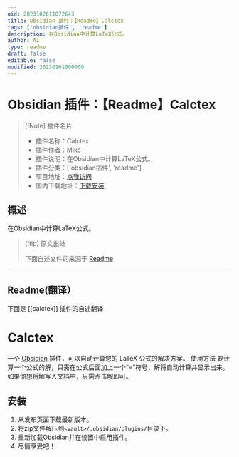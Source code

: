 ```yaml
---
uid: 2023102611072643
title: Obsidian 插件：【Readme】Calctex
tags: ['obsidian插件', 'readme']
description: 在Obsidian中计算LaTeX公式。
author: AI
type: readme
draft: false
editable: false
modified: 20230101000000
---
```


# Obsidian 插件：【Readme】Calctex

> [!Note] 插件名片
> - 插件名称：Calctex
> - 插件作者：Mike
> - 插件说明：在Obsidian中计算LaTeX公式。
> - 插件分类：['obsidian插件', 'readme']
> - 项目地址：[点我访问](https://github.com/Developer-Mike/calctex)
> - 国内下载地址：[下载安装](https://pkmer.cn/products/plugin/pluginMarket/?calctex)

## 概述

在Obsidian中计算LaTeX公式。



> [!tip] 原文出处
> 
>下面自述文件的来源于 [Readme](https://ghproxy.net/https://raw.githubusercontent.com/Developer-Mike/calctex/main/README.md)
> 

---

## Readme(翻译）

下面是 [[calctex]] 插件的自述翻译


# Calctex
一个 [Obsidian](https://obsidian.md/) 插件，可以自动计算您的 LaTeX 公式的解决方案。
使用方法
要计算一个公式的解，只需在公式后面加上一个“=”符号，解将自动计算并显示出来。如果你想将解写入文档中，只需点击解即可。
## 安装
1. 从发布页面下载最新版本。
2. 将zip文件解压到`<vault>/.obsidian/plugins/`目录下。
3. 重新加载Obsidian并在设置中启用插件。
4. 尽情享受吧！




